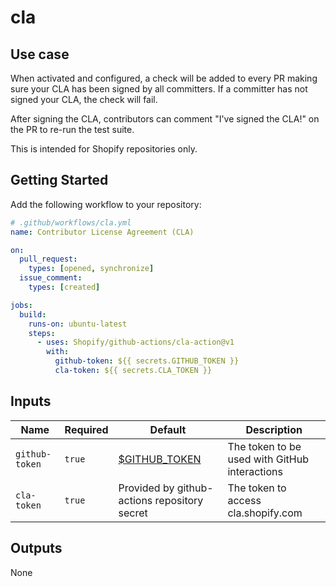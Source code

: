 # cla

## Use case

When activated and configured, a check will be added to every PR making sure
your CLA has been signed by all committers. If a committer has not signed your
CLA, the check will fail.

After signing the CLA, contributors can comment "I've signed the CLA!" on the PR to re-run the test suite.

This is intended for Shopify repositories only.

## Getting Started

Add the following workflow to your repository:

```yaml
# .github/workflows/cla.yml
name: Contributor License Agreement (CLA)

on:
  pull_request:
    types: [opened, synchronize]
  issue_comment:
    types: [created]

jobs:
  build:
    runs-on: ubuntu-latest
    steps:
      - uses: Shopify/github-actions/cla-action@v1
        with:
          github-token: ${{ secrets.GITHUB_TOKEN }}
          cla-token: ${{ secrets.CLA_TOKEN }}
```

## Inputs

| Name           | Required | Default                                                                                                                          | Description                                   |
|----------------|----------|----------------------------------------------------------------------------------------------------------------------------------|-----------------------------------------------|
| `github-token` | `true`   | [$GITHUB_TOKEN](https://docs.github.com/en/actions/security-guides/automatic-token-authentication#about-the-github_token-secret) | The token to be used with GitHub interactions |
| `cla-token`    | `true`   | Provided by github-actions repository secret                                                                                     | The token to access cla.shopify.com           |


## Outputs

None

